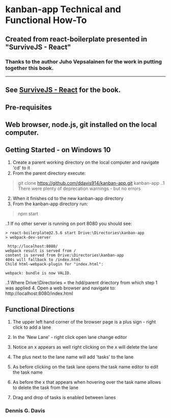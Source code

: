 # kanban-app Technical and Functional How-To
## Created from react-boilerplate presented in "SurviveJS - React"  
### Thanks to the author Juho Vepsalainen for the work in putting together this book.
---
See [SurviveJS - React](http://survivejs.com/react/introduction/) for the book.
---
## Pre-requisites
Web browser, node.js, git installed on the local computer.
---
## Getting Started - on Windows 10

1. Create a parent working directory on the local computer and navigate 'cd' to it
2. From the parent directory execute:
> git clone https://github.com/ddavis914/kanban-app.git kanban-app
..1 There were plenty of deprecation warnings - but no errors
2. When it finishes cd to the new kanban-app directory
3. From the kanban-app directory run:

> npm start

..1 If no other server is running on port 8080 you should see:
```
> react-boilerplate@2.5.6 start Drive:\Directories\kanban-app
> webpack-dev-server

 http://localhost:8080/
webpack result is served from /
content is served from Drive:\Directories\kanban-app
404s will fallback to /index.html
Child html-webpack-plugin for "index.html":

webpack: bundle is now VALID.
```
..1 Where Drive:\Directories = the hdd/parent driectory from which step 1 was applied
4. Open a web browser and navigate to:
http://localhost:8080/index.html

## Functional Directions

1. The upper left hand corner of the browser page is a plus sign - right click to add a lane

2. In the 'New Lane' - right click open lane change editor

3. Notice an x appears as well right clicking on the x will delete the lane

4. The plus next to the lane name will add 'tasks' to the lane

5. As before clicking on the task lane opens the task name editor to edit the task name

6. As before the x that appears when hovering over the task name allows to delete the task from the lane

7. Drag and drop of tasks is enabled between lanes  

### Dennis G. Davis
